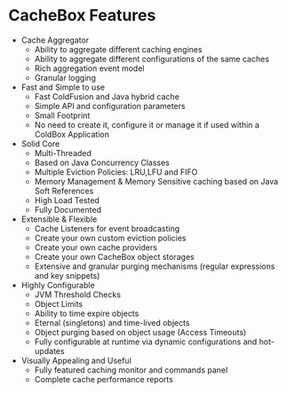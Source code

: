 # CacheBox Features

* Cache Aggregator
    * Ability to aggregate different caching engines
    * Ability to aggregate different configurations of the same caches
    * Rich aggregation event model
    * Granular logging
*  Fast and Simple to use
    * Fast ColdFusion and Java hybrid cache
    * Simple API and configuration parameters
    * Small Footprint
    * No need to create it, configure it or manage it if used within a ColdBox Application
* Solid Core
    * Multi-Threaded
    * Based on Java Concurrency Classes
    * Multiple Eviction Policies: LRU,LFU and FIFO
    * Memory Management & Memory Sensitive caching based on Java Soft References
    * High Load Tested
    * Fully Documented
* Extensible & Flexible
    * Cache Listeners for event broadcasting
    * Create your own custom eviction policies
    * Create your own cache providers
    * Create your own CacheBox object storages
    * Extensive and granular purging mechanisms (regular expressions and key snippets)
* Highly Configurable
    * JVM Threshold Checks
    * Object Limits
    * Ability to time expire objects
    * Eternal (singletons) and time-lived objects
    * Object purging based on object usage (Access Timeouts)
    * Fully configurable at runtime via dynamic configurations and hot-updates
* Visually Appealing and Useful
    * Fully featured caching monitor and commands panel
    * Complete cache performance reports
